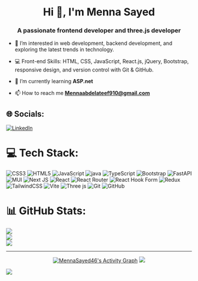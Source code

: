 <h1 align="center">Hi 👋, I'm Menna Sayed</h1>
<h3 align="center">A passionate frontend developer and three.js developer</h3>

- 👀 I’m interested in web development, backend development, and exploring the latest trends in technology.

- 💻 Front-end Skills: HTML, CSS, JavaScript, React.js, jQuery, Bootstrap, responsive design, and version control with Git & GitHub.

- 🌱 I’m currently learning **ASP.net**

- 📫 How to reach me **Mennaabdelateef910@gmail.com**


## 🌐 Socials:
[![LinkedIn](https://img.shields.io/badge/LinkedIn-%230077B5.svg?logo=linkedin&logoColor=white)](https://linkedin.com/in//menna-abdelateef-04a0a42b2/) 

# 💻 Tech Stack:
 ![CSS3](https://img.shields.io/badge/css3-%231572B6.svg?style=for-the-badge&logo=css3&logoColor=white)  ![HTML5](https://img.shields.io/badge/html5-%23E34F26.svg?style=for-the-badge&logo=html5&logoColor=white) ![JavaScript](https://img.shields.io/badge/javascript-%23323330.svg?style=for-the-badge&logo=javascript&logoColor=%23F7DF1E) ![java](https://img.shields.io/badge/java-%231572B6.svg?style=for-the-badge&logo=css3&logoColor=white)  ![TypeScript](https://img.shields.io/badge/typescript-%23007ACC.svg?style=for-the-badge&logo=typescript&logoColor=white) ![Bootstrap](https://img.shields.io/badge/bootstrap-%238511FA.svg?style=for-the-badge&logo=bootstrap&logoColor=white) ![FastAPI](https://img.shields.io/badge/FastAPI-005571?style=for-the-badge&logo=fastapi) ![MUI](https://img.shields.io/badge/MUI-%230081CB.svg?style=for-the-badge&logo=mui&logoColor=white) ![Next JS](https://img.shields.io/badge/Next-black?style=for-the-badge&logo=next.js&logoColor=white)  ![React](https://img.shields.io/badge/react-%2320232a.svg?style=for-the-badge&logo=react&logoColor=%2361DAFB) ![React Router](https://img.shields.io/badge/React_Router-CA4245?style=for-the-badge&logo=react-router&logoColor=white) ![React Hook Form](https://img.shields.io/badge/React%20Hook%20Form-%23EC5990.svg?style=for-the-badge&logo=reacthookform&logoColor=white) ![Redux](https://img.shields.io/badge/redux-%23593d88.svg?style=for-the-badge&logo=redux&logoColor=white)  ![TailwindCSS](https://img.shields.io/badge/tailwindcss-%2338B2AC.svg?style=for-the-badge&logo=tailwind-css&logoColor=white) ![Vite](https://img.shields.io/badge/vite-%23646CFF.svg?style=for-the-badge&logo=vite&logoColor=white) ![Three js](https://img.shields.io/badge/threejs-black?style=for-the-badge&logo=three.js&logoColor=white) ![Git](https://img.shields.io/badge/git-%23F05033.svg?style=for-the-badge&logo=git&logoColor=white) ![GitHub](https://img.shields.io/badge/github-%23121011.svg?style=for-the-badge&logo=github&logoColor=white)
# 📊 GitHub Stats:
![](https://github-readme-stats.vercel.app/api?username=MennaSayed46&theme=dark&hide_border=false&include_all_commits=false&count_private=false)<br/>
![](https://github-readme-streak-stats.herokuapp.com/?user=MennaSayed46&theme=dark&hide_border=false)<br/>
![](https://github-readme-stats.vercel.app/api/top-langs/?username=MennaSayed46&theme=dark&hide_border=false&include_all_commits=false&count_private=false&layout=compact)

---

 </div>
  <div align="center">
  <a href="https://github.com/MennaSayed46/MennaSayed46"><img alt="MennaSayed46's Activity Graph" src="https://github-readme-activity-graph.vercel.app/graph/?username=MennaSayed46&bg_color=RRGGBBAA&title_color=00abf0&color=00abf0&line=00abf0&point=DEDEDE&hide_border=true&custom_title=Contribution⠀Graph" /></a>
  <img src="https://wakatime.com/share/@K1rsN7/e713d501-852d-48fb-adb3-8e9f584cfdf4.svg">
  </div>
  
[![](https://visitcount.itsvg.in/api?id=MennaSayed46&label=Profile%20Views&pretty=false)](https://visitcount.itsvg.in)
<!-- Proudly created with GPRM ( https://gprm.itsvg.in ) -->

